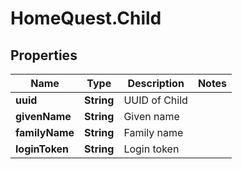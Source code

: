 # HomeQuest.Child

## Properties
Name | Type | Description | Notes
------------ | ------------- | ------------- | -------------
**uuid** | **String** | UUID of Child | 
**givenName** | **String** | Given name | 
**familyName** | **String** | Family name | 
**loginToken** | **String** | Login token | 


